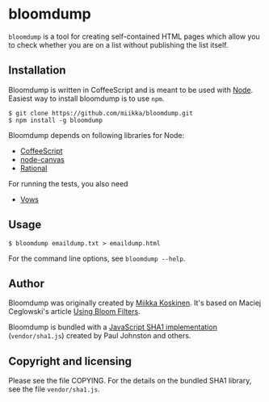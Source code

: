 # bloomdump

`bloomdump` is a tool for creating self-contained HTML pages which allow you to
check whether you are on a list without publishing the list itself.

## Installation

Bloomdump is written in CoffeeScript and is meant to be used with [Node](http://nodejs.org). 
Easiest way to install bloomdump is to use `npm`.

	$ git clone https://github.com/miikka/bloomdump.git
	$ npm install -g bloomdump

Bloomdump depends on following libraries for Node:

* [CoffeeScript](http://jashkenas.github.com/coffee-script/)
* [node-canvas](https://github.com/learnboost/node-canvas)
* [Rational](https://github.com/nikhilm/rational)

For running the tests, you also need

* [Vows](http://vowsjs.org/)

## Usage

    $ bloomdump emaildump.txt > emaildump.html

For the command line options, see `bloomdump --help`.

## Author

Bloomdump was originally created by [Miikka Koskinen](http://miikka.me/). It's
based on Maciej Ceglowski's article [Using Bloom Filters][using-bloom-filters].

Bloomdump is bundled with a [JavaScript SHA1 implementation][sha1]
(`vendor/sha1.js`) created by Paul Johnston and others.

[using-bloom-filters]: http://www.perl.com/pub/2004/04/08/bloom_filters.html]
[sha1]: http://pajhome.org.uk/crypt/md5

## Copyright and licensing

Please see the file COPYING. For the details on the bundled SHA1 library, see
the file `vendor/sha1.js`. 
